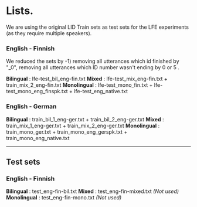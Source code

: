 # Lists.

We are using the original LID Train sets as test sets for the LFE experiments (as they require multiple speakers).  
### English - Finnish

We reduced the sets by -1) removing all utterances which id finished by "_0", removing all utterances which ID number wasn't ending by 0 or 5 .

**Bilingual** : lfe-test_bil_eng-fin.txt
**Mixed** : lfe-test_mix_eng-fin.txt + train_mix_2_eng-fin.txt
**Monolingual** : lfe-test_mono_fin.txt + lfe-test_mono_eng_finspk.txt + lfe-test_eng_native.txt


### English - German

**Bilingual** : train_bil_1_eng-ger.txt + train_bil_2_eng-ger.txt
**Mixed** : train_mix_1_eng-ger.txt + train_mix_2_eng-ger.txt
**Monolingual** : train_mono_ger.txt + train_mono_eng_gerspk.txt + train_mono_eng_native.txt


---

## Test sets

### English - Finnish

**Bilingual** : test_eng-fin-bil.txt
**Mixed** : test_eng-fin-mixed.txt *(Not used)*
**Monolingual** : test_eng-fin-mono.txt *(Not used)*
